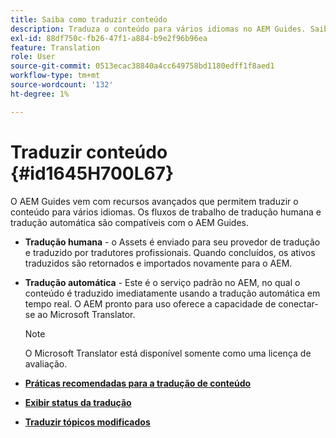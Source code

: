 ```yaml
---
title: Saiba como traduzir conteúdo
description: Traduza o conteúdo para vários idiomas no AEM Guides. Saiba mais sobre os fluxos de trabalho de tradução humana e de máquina.
exl-id: 88df750c-fb26-47f1-a884-b9e2f96b96ea
feature: Translation
role: User
source-git-commit: 0513ecac38840a4cc649758bd1180edff1f8aed1
workflow-type: tm+mt
source-wordcount: '132'
ht-degree: 1%

---
```


# Traduzir conteúdo {#id1645H700L67}

O AEM Guides vem com recursos avançados que permitem traduzir o conteúdo para vários idiomas. Os fluxos de trabalho de tradução humana e tradução automática são compatíveis com o AEM Guides.

- **Tradução humana** - o Assets é enviado para seu provedor de tradução e traduzido por tradutores profissionais. Quando concluídos, os ativos traduzidos são retornados e importados novamente para o AEM.

- **Tradução automática** - Este é o serviço padrão no AEM, no qual o conteúdo é traduzido imediatamente usando a tradução automática em tempo real. O AEM pronto para uso oferece a capacidade de conectar-se ao Microsoft Translator.

  >[!NOTE]
  >
  > O Microsoft Translator está disponível somente como uma licença de avaliação.


- **[Práticas recomendadas para a tradução de conteúdo](translation-first-time.md)**

- **[Exibir status da tradução](translation-view-trans-state-6234.md)**

- **[Traduzir tópicos modificados](translation-modified-topics-6234.md)**
